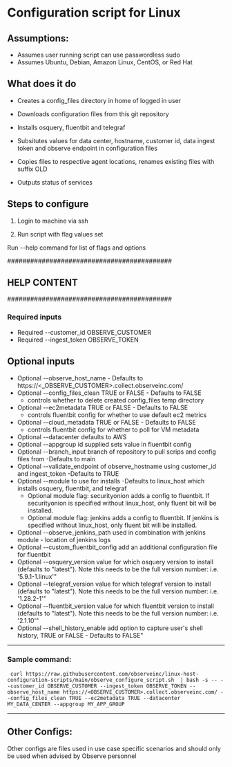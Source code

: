 # Configuration script for Linux
## Assumptions:
- Assumes user running script can use passwordless sudo
- Assumes Ubuntu, Debian, Amazon Linux, CentOS, or Red Hat

## What does it do
- Creates a config_files directory in home of logged in user

- Downloads configuration files from this git repository

- Installs osquery, fluentbit and telegraf

- Subsitutes values for data center, hostname, customer id, data ingest token and observe endpoint in configuration files

- Copies files to respective agent locations, renames existing files with suffix OLD

- Outputs status of services


## Steps to configure

1. Login to machine via ssh

2. Run script with flag values set

Run --help command for list of flags and options

###########################################
## HELP CONTENT
###########################################
### Required inputs
- Required --customer_id OBSERVE_CUSTOMER 
- Required --ingest_token OBSERVE_TOKEN 
## Optional inputs
- Optional --observe_host_name - Defaults to https://<_OBSERVE_CUSTOMER>.collect.observeinc.com/ 
- Optional --config_files_clean TRUE or FALSE - Defaults to FALSE 
    - controls whether to delete created config_files temp directory
- Optional --ec2metadata TRUE or FALSE - Defaults to FALSE 
    - controls fluentbit config for whether to use default ec2 metrics 
- Optional --cloud_metadata TRUE or FALSE - Defaults to FALSE
    - controls fluentbit config for whether to poll for VM metadata
- Optional --datacenter defaults to AWS
- Optional --appgroup id supplied sets value in fluentbit config
- Optional --branch_input branch of repository to pull scrips and config files from -Defaults to main
- Optional --validate_endpoint of observe_hostname using customer_id and ingest_token -Defaults to TRUE
- Optional --module to use for installs -Defaults to linux_host which installs osquery, fluentbit, and telegraf
    - Optional module flag: securityonion adds a config to fluentbit. If securityonion is specified without linux_host, only fluent bit will be installed.
    - Optional module flag: jenkins adds a config to fluentbit. If jenkins is specified without linux_host, only fluent bit will be installed.
- Optional --observe_jenkins_path used in combination with jenkins module - location of jenkins logs
- Optional --custom_fluentbit_config add an additional configuration file for fluentbit
- Optional --osquery_version value for which osquery version to install (defaults to "latest"). Note this needs to be the full version number: i.e. '5.9.1-1.linux'"
- Optional --telegraf_version value for which telegraf version to install (defaults to "latest"). Note this needs to be the full version number: i.e. '1.28.2-1'"
- Optional --fluentbit_version value for which fluentbit version to install (defaults to "latest"). Note this needs to be the full version number: i.e. '2.1.10'"
- Optional --shell_history_enable add option to capture user's shell history, TRUE or FALSE - Defaults to FALSE"
***************************
### Sample command:
``` curl https://raw.githubusercontent.com/observeinc/linux-host-configuration-scripts/main/observe_configure_script.sh  | bash -s -- --customer_id OBSERVE_CUSTOMER --ingest_token OBSERVE_TOKEN --observe_host_name https://<OBSERVE_CUSTOMER>.collect.observeinc.com/ --config_files_clean TRUE --ec2metadata TRUE --datacenter MY_DATA_CENTER --appgroup MY_APP_GROUP```
***************************

## Other Configs:
Other configs are files used in use case specific scenarios and should only be used when advised by Observe personnel